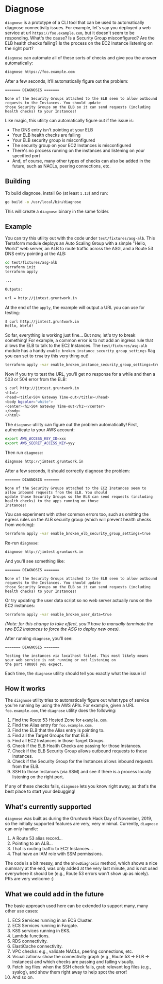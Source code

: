 # Diagnose

`diagnose` is a prototype of a CLI tool that can be used to automatically diagnose connectivity issues. For example, 
let's say you deployed a web service at url `https://foo.example.com`, but it doesn't seem to be responding. What's the 
cause? Is a Security Group misconfigured? Are the ELB health checks failing? Is the process on the EC2 Instance 
listening on the right port? 

`diagnose` can automate all of these sorts of checks and give you the answer automatically:

```bash
diagnose https://foo.example.com
```

After a few seconds, it'll automatically figure out the problem:

```
======= DIAGNOSIS =======

None of the Security Groups attached to the ELB seem to allow outbound requests to the Instances. You should update 
those Security Groups on the ELB so it can send requests (including health checks) to your Instances! 
```

Like magic, this utility can automatically figure out if the issue is:

- The DNS entry isn't pointing at your ELB
- Your ELB health checks are failing
- Your ELB security group is misconfigured
- The security group on your EC2 Instances is misconfigured
- There's no process running on the instances and listening on your specified port
- And, of course, many other types of checks can also be added in the future, such as NACLs, peering connections, etc.




## Building 

To build diagnose, install Go (at least `1.13`) and run:

```bash
go build -o /usr/local/bin/diagnose
```

This will create a `diagnose` binary in the same folder.




## Example

You can try this utility out with the code under `test/fixtures/asg-alb`. This Terraform module deploys an Auto Scaling
Group with a simple "Hello, World" web server, an ALB to route traffic across the ASG, and a Route 53 DNS entry 
pointing at the ALB:

```bash
cd test/fixtures/asg-alb
terraform init
terraform apply

...

Outputs:

url = http://jimtest.gruntwork.in
``` 

At the end of the `apply`, the example will output a URL you can use for testing:

```bash
$ curl http://jimtest.gruntwork.in
Hello, World!
```

So far, everything is working just fine... But now, let's try to break something! For example, a common error is to not 
add an ingress rule that allows the ELB to talk to the EC2 Instances. The `test/fixtures/asg-alb` module has a handy
`enable_broken_instance_security_group_settings` flag you can set to `true` try this very thing out!

```bash
terraform apply -var enable_broken_instance_security_group_settings=true
```

Now if you try to test the URL, you'll get no response for a while and then a 503 or 504 error from the ELB: 

```bash
$ curl http://jimtest.gruntwork.in
<html>
<head><title>504 Gateway Time-out</title></head>
<body bgcolor="white">
<center><h1>504 Gateway Time-out</h1></center>
</body>
</html>
```

The `diagnose` utility can figure out the problem automatically! First, authenticate to your AWS account:

```bash
export AWS_ACCESS_KEY_ID=xxx
export AWS_SECRET_ACCESS_KEY=yyy
```

Then run `diagnose`:

```bash
diagnose http://jimtest.gruntwork.in
```

After a few seconds, it should correctly diagnose the problem:

```
======= DIAGNOSIS =======

None of the Security Groups attached to the EC2 Instances seem to allow inbound requests from the ELB. You should 
update those Security Groups so the ELB can send requests (including health checks) to the apps running on those 
Instances!
```

You can experiment with other common errors too, such as omitting the egress rules on the ALB security group (which 
will prevent health checks from working):
 
```bash
terraform apply -var enable_broken_elb_security_group_settings=true
``` 
 
Re-run `diagnose`:

```bash
diagnose http://jimtest.gruntwork.in
```

And you'll see something like:

```
======= DIAGNOSIS =======

None of the Security Groups attached to the ELB seem to allow outbound requests to the Instances. You should update 
those Security Groups on the ELB so it can send requests (including health checks) to your Instances!
``` 
 
Or try updating the user data script so no web server actually runs on the EC2 instances:

```bash
terraform apply -var enable_broken_user_data=true
``` 

*(Note: for this change to take effect, you'll have to manually terminate the two EC2 Instances to force the ASG to 
deploy new ones).*

After running `diagnose`, you'll see:

```
======= DIAGNOSIS =======

Testing the instances via localhost failed. This most likely means your web service is not running or not listening on 
the port (8080) you expect.
```

Each time, the `diagnose` utility should tell you exactly what the issue is!




## How it works

The `diagnose` utility tries to automatically figure out what type of service you're running by using the AWS APIs. For
example, given a URL `foo.example.com`, the `diagnose` utility does the following:

1. Find the Route 53 Hosted Zone for `example.com`.
1. Find the Alias entry for `foo.example.com`.
1. Find the ELB that the Alias entry is pointing to.
1. Find all the Target Groups for that ELB.
1. Find all EC2 Instances in those Target Groups.
1. Check if the ELB Health Checks are passing for those Instances.
1. Check if the ELB Security Group allows outbound requests to those Instances.
1. Check if the Security Group for the Instances allows inbound requests from the ELB.
1. SSH to those Instances (via SSM) and see if there is a process locally listening on the right port.

If any of these checks fails, `diagnose` lets you know right away, as that's the best place to start your debugging!




## What's currently supported

`diagnose` was built as during the Gruntwork Hack Day of November, 2019, so the initially supported features are very,
very minimal. Currently, `diagnose` can only handle:

1. A Route 53 alias record...
1. Pointing to an ALB...
1. That is routing traffic to EC2 Instances...
1. That have an IAM role with SSM permissions. 

The code is a bit messy, and the `ShowDiagnosis` method, which shows a nice summary at the end, was only added at the
very last minute, and is not used everywhere it should be (e.g., Route 53 errors won't show up as nicely). PRs are 
very welcome :)




## What we could add in the future

The basic approach used here can be extended to support many, many other use cases:

1. ECS Services running in an ECS Cluster.
1. ECS Services running in Fargate.
1. K8S services running in EKS.
1. Lambda functions.
1. RDS connectivity.
1. ElastiCache connectivity.
1. VPC checks: e.g., validate NACLs, peering connections, etc.
1. Visualizations: show the connectivity graph (e.g., Route 53 -> ELB -> Instances) and which checks are passing and 
   failing visually.
1. Fetch log files: when the SSH check fails, grab relevant log files (e.g., syslog), and show them right away to help
   spot the error!   
1. And so on.



 